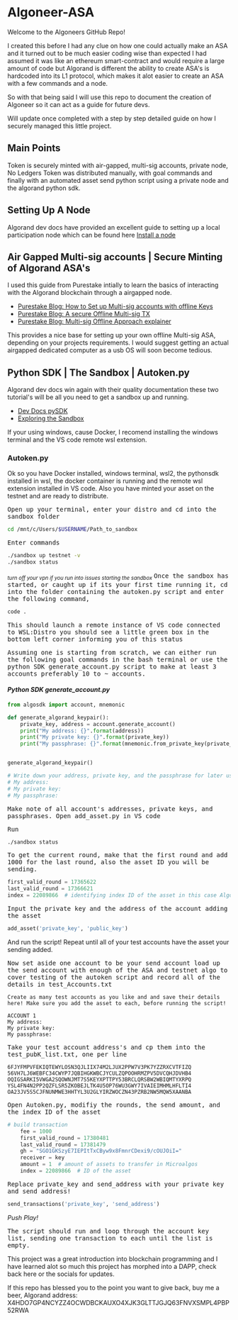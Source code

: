 # Algoneer-ASA

Welcome to the Algoneers GitHub Repo!

I created this before I had any clue on how one could actually make an ASA and it turned out to
be much easier coding wise than expected I had assumed it was like an ethereum smart-contract and would require a large amount of code
but Algorand is different the ability to create ASA's is hardcoded into its L1 protocol, which makes it alot easier to create an ASA
with a few commands and a node.

So with that being said I will use this repo to document the creation of Algoneer so it can act as a guide for future devs.

Will update once completed with a step by step detailed guide on how I securely managed this little project.

## Main Points

Token is securely minted with air-gapped, multi-sig accounts, private node, No Ledgers
Token was distributed manually, with goal commands and finally with an automated asset send python script using a private node and the algorand python sdk.

## Setting Up A Node

Algorand dev docs have provided an excellent guide to setting up a local participation node which can be found here [Install a node](https://developer.algorand.org/docs/run-a-node/setup/install/)

## Air Gapped Multi-sig accounts | Secure Minting of Algorand ASA's

I used this guide from Purestake intially to learn the basics of interacting with the Algorand blockchain through a airgapped node.

* [Purestake Blog: How to Set up Multi-sig accounts with offline Keys](https://www.purestake.com/blog/how-to-use-multisig-and-offline-keys-with-algorand/)
* [Purestake Blog: A secure Offline Multi-sig TX](https://www.purestake.com/blog/multisig-transaction-example-5-steps-to-sending-algo-securely/)
* [Purestake Blog: Multi-sig Offline Approach explainer](https://www.purestake.com/blog/multisig-accounts-and-offline-keys-improve-security/)

This provides a nice base for setting up your own offline Multi-sig ASA, depending on your projects requirements. I would suggest getting an actual airgapped dedicated computer as a usb OS will soon become tedious.

## Python SDK | The Sandbox | Autoken.py

Algorand dev docs win again with their quality documentation these two tutorial's will be all you need to get a sandbox up and running.

* [Dev Docs pySDK](https://developer.algorand.org/docs/sdks/python/)
* [Exploring the Sandbox](https://developer.algorand.org/tutorials/exploring-the-algorand-sandbox/)

If your using windows, cause Docker, I recomend installing the windows terminal and the VS code remote wsl extension.

### Autoken.py

Ok so you have Docker installed, windows terminal, wsl2, the pythonsdk installed in wsl, the docker container is running and the remote wsl extension installed in VS code. Also you have minted your asset on the testnet and are ready to distribute.

<samp>Open up your terminal, enter your distro and cd into the sandbox folder</samp>

```bash
cd /mnt/c/Users/$USERNAME/Path_to_sandbox
```
<samp>Enter commands</samp>

```bash
./sandbox up testnet -v
./sandbox status
```
<sub>*turn off your vpn if you run into issues starting the sandbox*</sub>
<samp>Once the sandbox has started, or caught up if its your first time running it, cd into the folder containing the autoken.py script and enter the following command,</samp>

```bash
code .
```
<samp>This should launch a remote instance of VS code connected to WSL:Distro you should see a little green box in the bottom left corner informing you of this status</samp>

<samp>Assuming one is starting from scratch, we can either run the following goal commands in the bash terminal or use the python SDK generate_account.py script to make at least 3 accounts preferably 10 to ~ accounts.</samp>

#### *Python SDK generate_account.py*

```python
from algosdk import account, mnemonic

def generate_algorand_keypair():
    private_key, address = account.generate_account()
    print("My address: {}".format(address))
    print("My private key: {}".format(private_key))
    print("My passphrase: {}".format(mnemonic.from_private_key(private_key)))


generate_algorand_keypair()

# Write down your address, private key, and the passphrase for later usage:
# My address: 
# My private key: 
# My passphrase:
```

<samp>Make note of all account's addresses, private keys, and passphrases. Open add_asset.py in VS code</samp>

<samp>Run</samp>

```bash
./sandbox status
```
<samp>To get the current round, make that the first round and add 1000 for the last round, also the asset ID you will be sending.</samp>

```python
first_valid_round = 17365622
last_valid_round = 17366621
index = 22089866  # identifying index ID of the asset in this case Algoneer!
```
<samp> Input the private key and the address of the account adding the asset</samp>

```python
add_asset('private_key', 'public_key')
```
And run the script! Repeat until all of your test accounts have the asset your sending added.

<samp>Now set aside one account to be your send account load up the send account with enough of the ASA and testnet algo to cover testing of the autoken script and record all of the details in test_Accounts.txt</samp>

```
Create as many test accounts as you like and and save their details here! Make sure you add the asset to each, before running the script!

ACCOUNT 1
My address: 
My private key: 
My passphrase: 
```

<samp>Take your test account address's and cp them into the test_pubK_list.txt, one per line</samp>

```
6FJYFMPVFEKIQTEWYLOSN3QJLIIX74M2LJUX2PPW7V3PK7YZZRXCVTFIZQ
56VH7LJ6WEBFC34CWYP7JQBIHGKWBCJYCULZQPOOHRMZPV5DVCQHJDVHB4
OQIGSARKI5VWGA2SQOWNJMT7S5KEYXPTTPY53BRCLQRSBW2WBIQMTYXRPQ
YSL4FN4N2PP2QZFLSR5ZKOBEJLTK4U5OP76WU3GWY7IVAIEIMHMLHFLTI4
OA23JV5S5CJFNUNMWE3HHTYL3U2GLYIRZWOCZN43PZRB2NW5MQW5XAANBA
```

<samp>Open Autoken.py, modifiy the rounds, the send amount, and the index ID of the asset</samp>

```python
# build transaction
    fee = 1000
    first_valid_round = 17380481
    last_valid_round = 17381479
    gh = "SGO1GKSzyE7IEPItTxCByw9x8FmnrCDexi9/cOUJOiI="
    receiver = key
    amount = 1  # amount of assets to transfer in Microalgos
    index = 22089866  # ID of the asset
```

<samp>Replace private_key and send_address with your private key and send address!</samp>

```python
send_transactions('private_key', 'send_address')
```

_Push Play!_

<samp>The script should run and loop through the account key list, sending one transaction to each until the list is empty.</samp> 


This project was a great introduction into blockchain programming and I have learned alot so much this project has morphed into a DAPP, check back here or the socials for updates.

If this repo has blessed you to the point you want to give back, buy me a beer,
Algorand address: X4HDO7GP4NCYZZ4OCWDBCKAUXO4XJK3GLTTJGJQ63FNVXSMPL4PBP52RWA